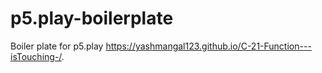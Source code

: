# p5.play-boilerplate
Boiler plate for p5.play
 https://yashmangal123.github.io/C-21-Function---isTouching-/.
